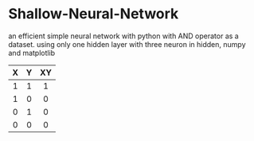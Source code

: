 # Shallow-Neural-Network
an efficient simple neural network with python with AND operator as a dataset. using only one hidden layer with three neuron in hidden, numpy and matplotlib

| X | Y  | XY  |
| :-: | :-: | :-: |
| 1 | 1 | 1 |
| 1 | 0 | 0 |
| 0 | 1 | 0 |
| 0 | 0 | 0 |
